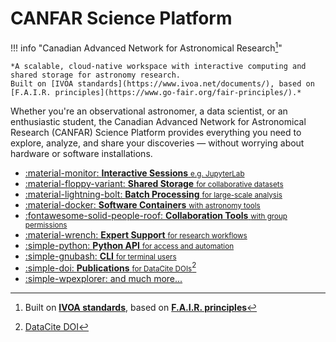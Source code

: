 # CANFAR Science Platform

!!! info "Canadian Advanced Network for Astronomical Research[^1]"
    
    *A scalable, cloud-native workspace with interactive computing and shared storage for astronomy research.
    Built on [IVOA standards](https://www.ivoa.net/documents/), based on [F.A.I.R. principles](https://www.go-fair.org/fair-principles/).*

Whether you're an observational astronomer, a data scientist, or an enthusiastic student, the Canadian Advanced Network for Astronomical Research (CANFAR) Science Platform provides everything you need to explore, analyze, and share your discoveries — without worrying about hardware or software installations.

<div class="grid cards" markdown>

- [:material-monitor: __Interactive Sessions__ <small>e.g. JupyterLab</small>](platform/guides/interactive-sessions/index.md) 
- [:material-floppy-variant: __Shared Storage__ <small>for collaborative datasets</small>](platform/guides/storage/index.md)
- [:material-lightning-bolt: __Batch Processing__ <small>for large-scale analysis</small>](platform/batch-jobs.md)
- [:material-docker: __Software Containers__ <small>with astronomy tools</small>](platform/containers.md)
- [:fontawesome-solid-people-roof: __Collaboration Tools__ <small>with group permissions</small>](platform/accounts.md)
- [:material-wrench: __Expert Support__ <small>for research workflows</small>](platform/help.md)
- [:simple-python: __Python API__ <small>for access and automation</small>](client/home.md)
- [:simple-gnubash: __CLI__ <small>for terminal users</small>](cli/quick-start.md)
- [:simple-doi: __Publications__ <small>for DataCite DOIs</small>](platform/legacy/publication.md)[^2]
- [:simple-wpexplorer: and much more...](platform/guides/index.md)

</div>

[^1]: Built on **[IVOA standards](https://www.ivoa.net/documents/)**, based on **[F.A.I.R. principles](https://www.go-fair.org/fair-principles/)**
[^2]: [DataCite DOI](https://datacite.org)
[^3]: Please include [the following acknowledgment](about/acknowledgement.md) in your publications & other research outputs, as it directly helps us secure continued funding and support for the CANFAR Science Platform.
